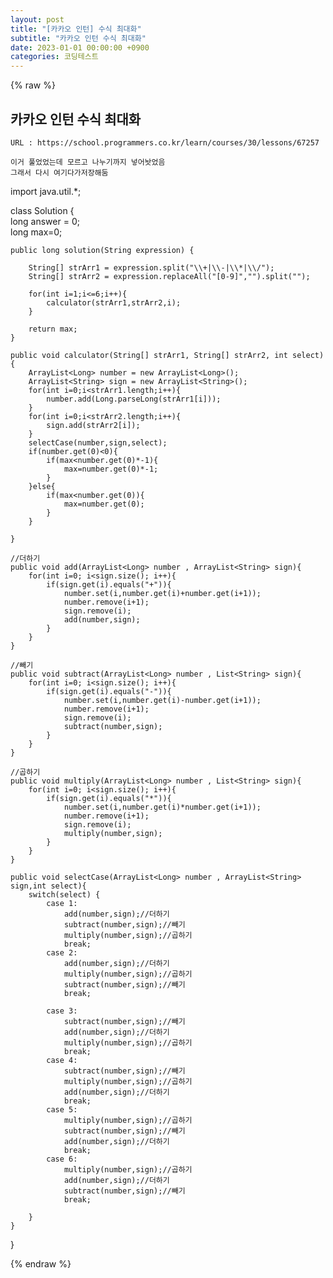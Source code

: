```yaml
---
layout: post
title: "[카카오 인턴] 수식 최대화"
subtitle: "카카오 인턴 수식 최대화"
date: 2023-01-01 00:00:00 +0900
categories: 코딩테스트
---
```

{% raw %}
## 카카오 인턴 수식 최대화  
	URL : https://school.programmers.co.kr/learn/courses/30/lessons/67257  
  
	이거 풀었었는데 모르고 나누기까지 넣어놧었음  
	그래서 다시 여기다가저장해둠  
  
import java.util.*;  
  
class Solution {  
    long answer = 0;  
    long max=0;  
  
    public long solution(String expression) {  
  
        String[] strArr1 = expression.split("\\+|\\-|\\*|\\/");  
        String[] strArr2 = expression.replaceAll("[0-9]","").split("");  
  
        for(int i=1;i<=6;i++){  
            calculator(strArr1,strArr2,i);  
        }  
  
        return max;  
    }  
  
    public void calculator(String[] strArr1, String[] strArr2, int select){  
        ArrayList<Long> number = new ArrayList<Long>();  
        ArrayList<String> sign = new ArrayList<String>();  
        for(int i=0;i<strArr1.length;i++){  
            number.add(Long.parseLong(strArr1[i]));  
        }  
        for(int i=0;i<strArr2.length;i++){  
            sign.add(strArr2[i]);  
        }  
        selectCase(number,sign,select);  
        if(number.get(0)<0){  
            if(max<number.get(0)*-1){  
                max=number.get(0)*-1;  
            }  
        }else{  
            if(max<number.get(0)){  
                max=number.get(0);  
            }  
        }  
  
    }  
  
    //더하기  
    public void add(ArrayList<Long> number , ArrayList<String> sign){  
        for(int i=0; i<sign.size(); i++){  
            if(sign.get(i).equals("+")){  
                number.set(i,number.get(i)+number.get(i+1));  
                number.remove(i+1);  
                sign.remove(i);  
                add(number,sign);  
            }  
        }  
    }  
  
    //빼기  
    public void subtract(ArrayList<Long> number , List<String> sign){  
        for(int i=0; i<sign.size(); i++){  
            if(sign.get(i).equals("-")){  
                number.set(i,number.get(i)-number.get(i+1));  
                number.remove(i+1);  
                sign.remove(i);  
                subtract(number,sign);  
            }  
        }  
    }  
  
    //곱하기  
    public void multiply(ArrayList<Long> number , List<String> sign){  
        for(int i=0; i<sign.size(); i++){  
            if(sign.get(i).equals("*")){  
                number.set(i,number.get(i)*number.get(i+1));  
                number.remove(i+1);  
                sign.remove(i);  
                multiply(number,sign);  
            }  
        }  
    }  
  
    public void selectCase(ArrayList<Long> number , ArrayList<String> sign,int select){  
        switch(select) {  
			case 1:  
                add(number,sign);//더하기  
                subtract(number,sign);//빼기  
                multiply(number,sign);//곱하기  
				break;  
            case 2:  
                add(number,sign);//더하기  
                multiply(number,sign);//곱하기  
                subtract(number,sign);//빼기  
				break;  
  
            case 3:  
                subtract(number,sign);//빼기  
                add(number,sign);//더하기  
                multiply(number,sign);//곱하기  
				break;  
            case 4:  
                subtract(number,sign);//빼기  
                multiply(number,sign);//곱하기  
                add(number,sign);//더하기  
				break;  
            case 5:  
                multiply(number,sign);//곱하기  
                subtract(number,sign);//빼기  
                add(number,sign);//더하기  
				break;  
            case 6:  
                multiply(number,sign);//곱하기  
                add(number,sign);//더하기  
                subtract(number,sign);//빼기  
				break;  
  
		}  
    }  
  
}  

{% endraw %}
